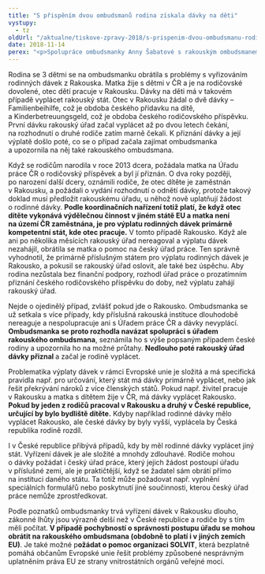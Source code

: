 ```yaml
---
title: "S přispěním dvou ombudsmanů rodina získala dávky na děti"
vystupy:
  - tz
oldUrl: "/aktualne/tiskove-zpravy-2018/s-prispenim-dvou-ombudsmanu-rodina-ziskala-davky-na-deti"
date: 2018-11-14
perex: "<p>Spolupráce ombudsmanky Anny Šabatové s rakouským ombudsmanem přispěla k vyřešení dlouhodobých problémů české rodiny s žádostí o dávky na děti od rakouského státu.</p>"
---
```


<!-- imported from the old website -->

<p>Rodina se 3 dětmi se na ombudsmanku obrátila s problémy s vyřizováním rodinných dávek z Rakouska. Matka žije s dětmi v ČR a je na rodičovské dovolené, otec dětí pracuje v Rakousku. Dávky na děti má v takovém případě vyplácet rakouský stát. Otec v Rakousku žádal o dvě dávky – Familienbeihilfe, což je obdoba českého přídavku na dítě, a Kinderbetreuungsgeld, což je obdoba českého rodičovského příspěvku. První dávku rakouský úřad začal vyplácet až po dvou letech čekání, na rozhodnutí o druhé rodiče zatím marně čekali. K přiznání dávky a její výplatě došlo poté, co se o případ začala zajímat ombudsmanka a upozornila na něj také rakouského ombudsmana.</p> <p>Když se rodičům narodila v roce 2013 dcera, požádala matka na Úřadu práce ČR o rodičovský příspěvek a byl jí přiznán. O dva roky později, po narození další dcery, oznámili rodiče, že otec dítěte je zaměstnán v Rakousku, a požádali o vydání rozhodnutí o odnětí dávky, protože takový doklad musí předložit rakouskému úřadu, u něhož nově uplatňují žádost o rodinné dávky. <b>Podle koordinačních nařízení totiž platí, že když otec dítěte vykonává výdělečnou činnost v jiném státě EU a matka není na území ČR zaměstnána, je pro výplatu rodinných dávek primárně kompetentní stát, kde otec pracuje.</b> V tomto případě Rakousko. Když ale ani po několika měsících rakouský úřad nereagoval a výplatu dávek nezahájil, obrátila se matka o pomoc na český úřad práce. Ten správně vyhodnotil, že primárně příslušným státem pro výplatu rodinných dávek je Rakousko, a pokusil se rakouský úřad oslovit, ale také bez úspěchu. Aby rodina nezůstala bez finanční podpory, rozhodl úřad práce o prozatímním přiznání českého rodičovského příspěvku do doby, než výplatu zahájí rakouský úřad. </p> <p>Nejde o ojedinělý případ, zvlášť pokud jde o Rakousko. Ombudsmanka se už setkala s více případy, kdy příslušná rakouská instituce dlouhodobě nereaguje a nespolupracuje ani s Úřadem práce ČR a dávky nevyplácí. <b>Ombudsmanka se proto rozhodla navázat spolupráci s úřadem rakouského ombudsmana</b>, seznámila ho s výše popsaným případem české rodiny a upozornila ho na možné průtahy. <b>Nedlouho poté rakouský úřad dávky přiznal </b>a začal je rodině vyplácet.</p> <p>Problematika výplaty dávek v rámci Evropské unie je složitá a má specifická pravidla např. pro určování, který stát má dávky primárně vyplácet, nebo jak řešit překrývání nároků z více členských států. Pokud např. živitel pracuje v Rakousku a matka s dítětem žije v ČR, má dávky vyplácet Rakousko. <b>Pokud by jeden z rodičů pracoval v Rakousku a druhý v České republice, určující by bylo bydliště dítěte.</b> Kdyby například rodinné dávky mělo vyplácet Rakousko, ale české dávky by byly vyšší, vyplácela by Česká republika rodině rozdíl.</p> <p>I v České republice přibývá případů, kdy by měl rodinné dávky vyplácet jiný stát. Vyřízení dávek je ale složité a mnohdy zdlouhavé. Rodiče mohou o dávky požádat i český úřad práce, který jejich žádost postoupí úřadu v příslušné zemi, ale je praktičtější, když se žadatel sám obrátí přímo na instituci daného státu. Ta totiž může požadovat např. vyplnění speciálních formulářů nebo poskytnutí jiné součinnosti, kterou český úřad práce nemůže zprostředkovat.</p><p> Podle poznatků ombudsmanky trvá vyřízení dávek v Rakousku dlouho, zákonné lhůty jsou výrazně delší než v České republice a rodiče by s tím měli počítat.<b> V případě pochybností o správnosti postupu úřadu se mohou obrátit na rakouského ombudsmana (obdobně to platí i v jiných zemích EU)</b>. Je také možné p<b>ožádat o pomoc organizaci SOLVIT</b>, která bezplatně pomáhá občanům Evropské unie řešit problémy způsobené nesprávným uplatněním práva EU ze strany vnitrostátních orgánů veřejné moci.</p>

